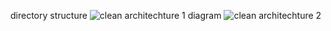 directory structure
![clean architechture 1](https://user-images.githubusercontent.com/111859625/198953650-731ca2b4-245c-4cd6-9f3b-f702c71869e4.png)
diagram 
![clean architechture 2](https://user-images.githubusercontent.com/111859625/198953636-ce1ca3ad-5d12-499e-9209-edaa17fb1563.png)
